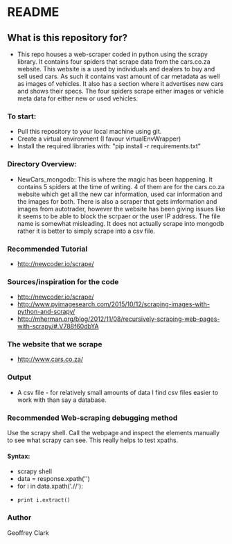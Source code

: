 # README #

## What is this repository for? ##

* This repo houses a web-scraper coded in python using the scrapy library. It contains four spiders that scrape data from the cars.co.za website. This website is a used by individuals and dealers to buy and sell used cars. As such it contains vast amount of car metadata as well as images of vehicles. It also has a section where it advertises new cars and shows their specs. The four spiders scrape either images or vehicle meta data for either new or used vehicles.

### To start: ###

* Pull this repository to your local machine using git.
* Create a virtual environment (I favour virtualEnvWrapper)
* Install the required libraries with: "pip install -r requirements.txt"

### Directory Overview: ###

* NewCars_mongodb: This is where the magic has been happening. It contains 5 spiders at the time of writing. 4 of them are for the cars.co.za website which get all the new car information, used car information and the images for both. There is also a scraper that gets imformation and images from autotrader, however the website has been giving issues like it seems to be able to block the scrpaer or the user IP address. The file name is somewhat misleading. It does not actually scrape into mongodb rather it is better to simply scrape into a csv file.

### Recommended Tutorial ###

* http://newcoder.io/scrape/

### Sources/inspiration for the code ###

* http://newcoder.io/scrape/
* http://www.pyimagesearch.com/2015/10/12/scraping-images-with-python-and-scrapy/
* http://mherman.org/blog/2012/11/08/recursively-scraping-web-pages-with-scrapy/#.V788f60dbYA

### The website that we scrape ###

* http://www.cars.co.za/

### Output ###

* A csv file - for relatively small amounts of data I find csv files easier to work with than say a database.

### Recommended Web-scraping debugging method ###

Use the scrapy shell. Call the webpage and inspect the elements manually to see what scrapy can see. This really helps to test xpaths.

#### Syntax: ####

* scrapy shell <url>
* data = response.xpath('<xpath to element>')
* for i in data.xpath('.//<sub-level xpath to element>'):
*     print i.extract()

### Author ###

Geoffrey Clark
